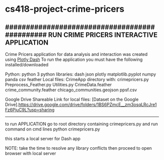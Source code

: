 # cs418-project-crime-pricers

##############################################
RUN CRIME PRICERS INTERACTIVE APPLICATION
-------------------
Crime Pricers application for data analysis and interaction was created
using [Plotly Dash](https://plot.ly/dash)
To run the application you must have the following installed/downloaded

Python:
  python 3
python libraries:
     dash
     json
     plotly
     matplotlib.pyplot
     numpy
     panda
     csv
     feather
Local files:
    CrimeApp directory with:
      crimepricers.py
      Preprocess_Feather.py
      Utilities.py
    CrimeData.feather
    crime_community.feather
    chicago_communities.geojson
    ppsf.csv

Google Drive Shareable Link for local files:
[Dataset on the Google Drive].https://drive.google.com/drive/folders/1BS6PZmcE__zm3osqLRcJre1Fz6PjuC9L?usp=sharing

----------------------------------------
to run APPLICATION
go to root directory containing crimepricers.py and run command on cmd lines
python crimepricers.py

this starts a local server for Dash app

NOTE: take the time to resolve any library conflicts
then proceed to open browser with local server
